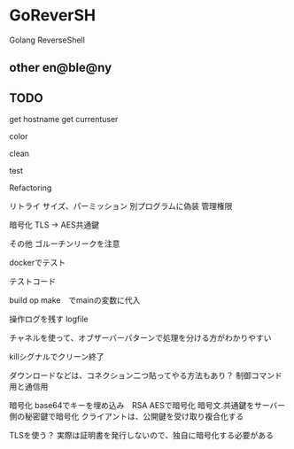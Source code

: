 # GoReverSH
Golang ReverseShell

## other en@ble@ny

## TODO
get hostname
get currentuser

color

clean

test

Refactoring

リトライ
サイズ、パーミッション
別プログラムに偽装
管理権限


暗号化
TLS -> AES共通鍵


その他
ゴルーチンリークを注意

dockerでテスト

テストコード

build op make　でmainの変数に代入

操作ログを残す
logfile

チャネルを使って、オブザーバーパターンで処理を分ける方がわかりやすい

killシグナルでクリーン終了

ダウンロードなどは、コネクション二つ貼ってやる方法もあり？
制御コマンド用と通信用

暗号化
base64でキーを埋め込み　RSA AESで暗号化
暗号文.共通鍵をサーバー側の秘密鍵で暗号化
クライアントは、公開鍵を受け取り複合化する

TLSを使う？
実際は証明書を発行しないので、独自に暗号化する必要がある